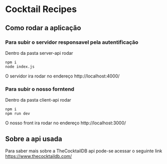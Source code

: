 # Cocktail Recipes

##  Como rodar a aplicação

### Para subir o servidor responsavel pela autentificação

Dentro da pasta server-api rodar

    npm i 
    node index.js

O servidor ira rodar no endereço http://localhost:4000/
    

### Para subir o nosso forntend

Dentro da pasta client-api rodar

    npm i 
    npm run dev
  
  O nosso front ira rodar no endereço http://localhost:3000/



## Sobre a api usada

Para saber mais sobre a  TheCocktailDB api pode-se acessar o seguinte link https://www.thecocktaildb.com/

 
